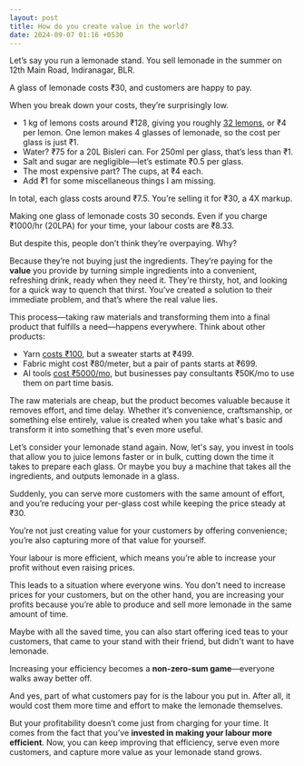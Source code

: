 ```yaml
---
layout: post
title: How do you create value in the world?
date: 2024-09-07 01:16 +0530
---
```


Let’s say you run a lemonade stand. You sell lemonade in the summer on 12th Main Road, Indiranagar, BLR.

A glass of lemonade costs ₹30, and customers are happy to pay.

When you break down your costs, they’re surprisingly low.

- 1 kg of lemons costs around ₹128, giving you roughly [32 lemons](https://www.youtube.com/watch?v=E9zL68s13h8), or ₹4 per lemon. One lemon makes 4 glasses of lemonade, so the cost per glass is just ₹1.
- Water? ₹75 for a 20L Bisleri can. For 250ml per glass, that’s less than ₹1.
- Salt and sugar are negligible—let’s estimate ₹0.5 per glass.
- The most expensive part? The cups, at ₹4 each.
- Add ₹1 for some miscellaneous things I am missing.

In total, each glass costs around ₹7.5. You’re selling it for ₹30, a 4X markup.

Making one glass of lemonade costs 30 seconds. Even if you charge ₹1000/hr (20LPA) for your time, your labour costs are ₹8.33.

But despite this, people don’t think they’re overpaying. Why?

Because they’re not buying just the ingredients. They’re paying for the **value** you provide by turning simple ingredients into a convenient, refreshing drink, ready when they need it. They're thirsty, hot, and looking for a quick way to quench that thirst. You’ve created a solution to their immediate problem, and that’s where the real value lies.

This process—taking raw materials and transforming them into a final product that fulfills a need—happens everywhere. Think about other products:

- Yarn [costs ₹100](https://vardhmanyarns.in/collections/balls/products/magnus), but a sweater starts at ₹499.
- Fabric might cost ₹80/meter, but a pair of pants starts at ₹699.
- AI tools [cost ₹5000/mo](https://x.com/shobhitic/status/1830828359095320691/), but businesses pay consultants ₹50K/mo to use them on part time basis.

The raw materials are cheap, but the product becomes valuable because it removes effort, and time delay. Whether it’s convenience, craftsmanship, or something else entirely, value is created when you take what's basic and transform it into something that's even more useful.

Let’s consider your lemonade stand again. Now, let's say, you invest in tools that allow you to juice lemons faster or in bulk, cutting down the time it takes to prepare each glass. Or maybe you buy a machine that takes all the ingredients, and outputs lemonade in a glass.

Suddenly, you can serve more customers with the same amount of effort, and you’re reducing your per-glass cost while keeping the price steady at ₹30.

You’re not just creating value for your customers by offering convenience; you’re also capturing more of that value for yourself.

Your labour is more efficient, which means you’re able to increase your profit without even raising prices.

This leads to a situation where everyone wins. You don't need to increase prices for your customers, but on the other hand, you are increasing your profits because you’re able to produce and sell more lemonade in the same amount of time.

Maybe with all the saved time, you can also start offering iced teas to your customers, that came to your stand with their friend, but didn't want to have lemonade.

Increasing your efficiency becomes a **non-zero-sum game**—everyone walks away better off.

And yes, part of what customers pay for is the labour you put in. After all, it would cost them more time and effort to make the lemonade themselves.

But your profitability doesn’t come just from charging for your time. It comes from the fact that you’ve **invested in making your labour more efficient**. Now, you can keep improving that efficiency, serve even more customers, and capture more value as your lemonade stand grows.